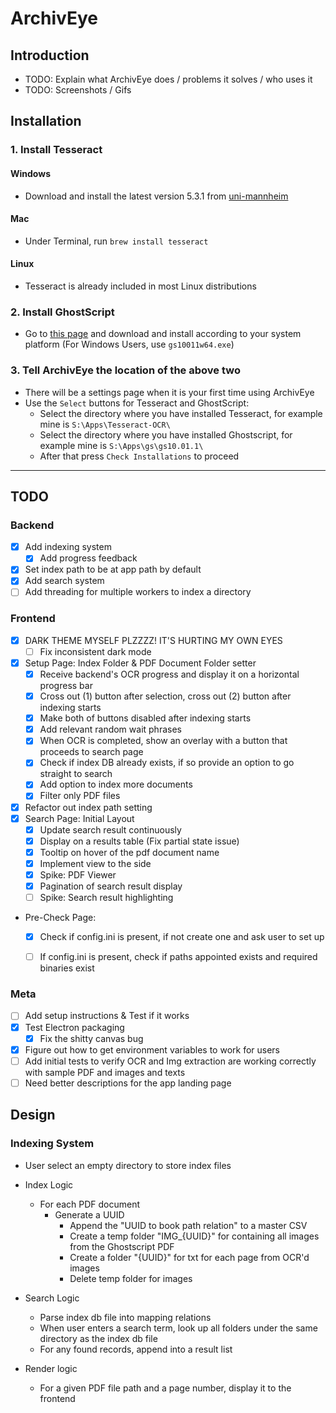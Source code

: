 # ArchivEye

## Introduction

- TODO: Explain what ArchivEye does / problems it solves / who uses it
- TODO: Screenshots / Gifs

## Installation

### 1. Install Tesseract

#### Windows

- Download and install the latest version 5.3.1 from [uni-mannheim](https://digi.bib.uni-mannheim.de/tesseract/tesseract-ocr-w64-setup-5.3.1.20230401.exe)

#### Mac

- Under Terminal, run `brew install tesseract`

#### Linux

- Tesseract is already included in most Linux distributions

### 2. Install GhostScript

- Go to [this page](https://github.com/ArtifexSoftware/ghostpdl-downloads/releases) and download and install according to your system platform (For Windows Users, use `gs10011w64.exe`)

### 3. Tell ArchivEye the location of the above two

- There will be a settings page when it is your first time using ArchivEye
- Use the `Select` buttons for Tesseract and GhostScript:
  - Select the directory where you have installed Tesseract, for example mine is `S:\Apps\Tesseract-OCR\`
  - Select the directory where you have installed Ghostscript, for example mine is `S:\Apps\gs\gs10.01.1\`
  - After that press `Check Installations` to proceed

---

## TODO

### Backend

- [x] Add indexing system
  - [x] Add progress feedback
- [x] Set index path to be at app path by default
- [x] Add search system
- [ ] Add threading for multiple workers to index a directory

### Frontend

- [x] DARK THEME MYSELF PLZZZZ! IT'S HURTING MY OWN EYES
  - [ ] Fix inconsistent dark mode
- [x] Setup Page: Index Folder & PDF Document Folder setter
  - [x] Receive backend's OCR progress and display it on a horizontal progress bar
  - [x] Cross out (1) button after selection, cross out (2) button after indexing starts
  - [x] Make both of buttons disabled after indexing starts
  - [x] Add relevant random wait phrases
  - [x] When OCR is completed, show an overlay with a button that proceeds to search page
  - [x] Check if index DB already exists, if so provide an option to go straight to search
  - [x] Add option to index more documents
  - [x] Filter only PDF files
- [x] Refactor out index path setting
- [x] Search Page: Initial Layout
  - [x] Update search result continuously
  - [x] Display on a results table (Fix partial state issue)
  - [x] Tooltip on hover of the pdf document name
  - [x] Implement view to the side
  - [x] Spike: PDF Viewer
  - [x] Pagination of search result display
  - [ ] Spike: Search result highlighting
- Pre-Check Page:
  - [x] Check if config.ini is present, if not create one and ask user to set up
  - [ ] If config.ini is present, check if paths appointed exists and required binaries exist


### Meta

- [ ] Add setup instructions & Test if it works
- [x] Test Electron packaging
  - [x] Fix the shitty canvas bug
- [x] Figure out how to get environment variables to work for users
- [ ] Add initial tests to verify OCR and Img extraction are working correctly with sample PDF and images and texts
- [ ] Need better descriptions for the app landing page
 
## Design

### Indexing System

- User select an empty directory to store index files
- Index Logic
  - For each PDF document
    - Generate a UUID
      - Append the "UUID to book path relation" to a master CSV
      - Create a temp folder "IMG_{UUID}" for containing all images from the Ghostscript PDF
      - Create a folder "{UUID}" for txt for each page from OCR'd images
      - Delete temp folder for images

- Search Logic
  - Parse index db file into mapping relations
  - When user enters a search term, look up all folders under the same directory as the index db file
  - For any found records, append into a result list

- Render logic
  - For a given PDF file path and a page number, display it to the frontend